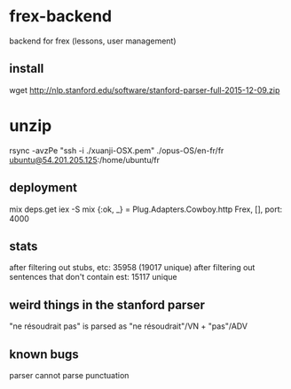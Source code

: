 # frex-backend
backend for frex (lessons, user management)

## install

wget http://nlp.stanford.edu/software/stanford-parser-full-2015-12-09.zip
# unzip
rsync -avzPe "ssh -i ./xuanji-OSX.pem" ./opus-OS/en-fr/fr ubuntu@54.201.205.125:/home/ubuntu/fr

## deployment

mix deps.get
iex -S mix
{:ok, _} = Plug.Adapters.Cowboy.http Frex, [], port: 4000

## stats

after filtering out stubs, etc: 35958 (19017 unique)
after filtering out sentences that don't contain est: 15117 unique

## weird things in the stanford parser

"ne résoudrait pas" is parsed as "ne résoudrait"/VN + "pas"/ADV

## known bugs

parser cannot parse punctuation
